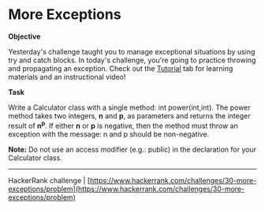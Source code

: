 # More Exceptions

**Objective**

Yesterday's challenge taught you to manage exceptional situations by using try and catch blocks. In today's challenge, you're going to practice throwing and propagating an exception. Check out the [Tutorial](https://www.hackerrank.com/challenges/30-more-exceptions/tutorial) tab for learning materials and an instructional video!

**Task**

Write a Calculator class with a single method: int power(int,int). The power method takes two integers, **n** and **p**, as parameters and returns the integer result of **n<sup>p</sup>**. If either **n** or **p** is negative, then the method must throw an exception with the message: n and p should be non-negative.

**Note:** Do not use an access modifier (e.g.: public) in the declaration for your Calculator class.

___

HackerRank challenge | [https://www.hackerrank.com/challenges/30-more-exceptions/problem](https://www.hackerrank.com/challenges/30-more-exceptions/problem)
